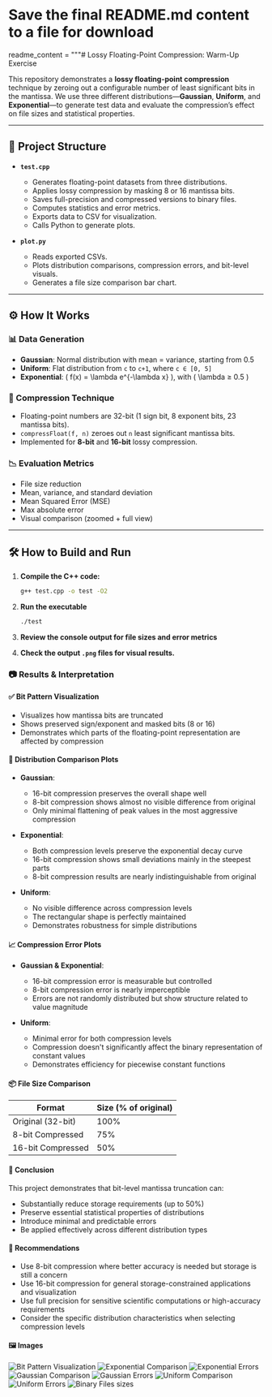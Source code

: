 # Save the final README.md content to a file for download

readme_content = """# Lossy Floating-Point Compression: Warm-Up Exercise

This repository demonstrates a **lossy floating-point compression** technique by zeroing out a configurable number of least significant bits in the mantissa. We use three different distributions—**Gaussian**, **Uniform**, and **Exponential**—to generate test data and evaluate the compression’s effect on file sizes and statistical properties.

---

## 📁 Project Structure

- **`test.cpp`**  
  - Generates floating-point datasets from three distributions.  
  - Applies lossy compression by masking 8 or 16 mantissa bits.  
  - Saves full-precision and compressed versions to binary files.  
  - Computes statistics and error metrics.  
  - Exports data to CSV for visualization.  
  - Calls Python to generate plots.

- **`plot.py`**  
  - Reads exported CSVs.  
  - Plots distribution comparisons, compression errors, and bit-level visuals.  
  - Generates a file size comparison bar chart.

---

## ⚙️ How It Works

### 📊 Data Generation

- **Gaussian**: Normal distribution with mean = variance, starting from 0.5  
- **Uniform**: Flat distribution from `c` to `c+1`, where `c ∈ [0, 5]`  
- **Exponential**: \( f(x) = \lambda e^{-\lambda x} \), with \( \lambda ≥ 0.5 \)

### 💾 Compression Technique

- Floating-point numbers are 32-bit (1 sign bit, 8 exponent bits, 23 mantissa bits).  
- `compressFloat(f, n)` zeroes out `n` least significant mantissa bits.  
- Implemented for **8-bit** and **16-bit** lossy compression.

### 📉 Evaluation Metrics

- File size reduction  
- Mean, variance, and standard deviation  
- Mean Squared Error (MSE)  
- Max absolute error  
- Visual comparison (zoomed + full view)

---

## 🛠️ How to Build and Run

1. **Compile the C++ code:**
   ```bash
   g++ test.cpp -o test -O2
   ```
2. **Run the executable**
   ```bash
   ./test
   ```

3. **Review the console output for file sizes and error metrics**

4. **Check the output `.png` files for visual results.**

### 📷 Results & Interpretation

#### ✅ Bit Pattern Visualization
- Visualizes how mantissa bits are truncated
- Shows preserved sign/exponent and masked bits (8 or 16)
- Demonstrates which parts of the floating-point representation are affected by compression

#### 🧪 Distribution Comparison Plots
- **Gaussian**: 
  - 16-bit compression preserves the overall shape well
  - 8-bit compression shows almost no visible difference from original
  - Only minimal flattening of peak values in the most aggressive compression

- **Exponential**: 
  - Both compression levels preserve the exponential decay curve
  - 16-bit compression shows small deviations mainly in the steepest parts
  - 8-bit compression results are nearly indistinguishable from original

- **Uniform**: 
  - No visible difference across compression levels
  - The rectangular shape is perfectly maintained
  - Demonstrates robustness for simple distributions

#### 📈 Compression Error Plots
- **Gaussian & Exponential**:
  - 16-bit compression error is measurable but controlled
  - 8-bit compression error is nearly imperceptible
  - Errors are not randomly distributed but show structure related to value magnitude

- **Uniform**:
  - Minimal error for both compression levels
  - Compression doesn't significantly affect the binary representation of constant values
  - Demonstrates efficiency for piecewise constant functions

#### 📦 File Size Comparison

| Format | Size (% of original) |
|--------|----------------------|
| Original (32-bit) | 100% |
| 8-bit Compressed | 75% |
| 16-bit Compressed | 50% |

#### 🧠 Conclusion

This project demonstrates that bit-level mantissa truncation can:

- Substantially reduce storage requirements (up to 50%)
- Preserve essential statistical properties of distributions
- Introduce minimal and predictable errors
- Be applied effectively across different distribution types

#### 📌 Recommendations

- Use 8-bit compression where better accuracy is needed but storage is still a concern
- Use 16-bit compression for general storage-constrained applications and visualization
- Use full precision for sensitive scientific computations or high-accuracy requirements
- Consider the specific distribution characteristics when selecting compression levels

#### 🖼️ Images
![Bit Pattern Visualization](bit_pattern.png)
![Exponential Comparison](exponential_comparison.png)
![Exponential Errors](exponential_error.png)
![Gaussian Comparison](gaussian_comparison.png)
![Gaussian Errors](gaussian_error.png)
![Uniform Comparison](uniform_comparison.png)
![Uniform Errors](uniform_error.png)
![Binary Files sizes](file_size_comparison.png)
